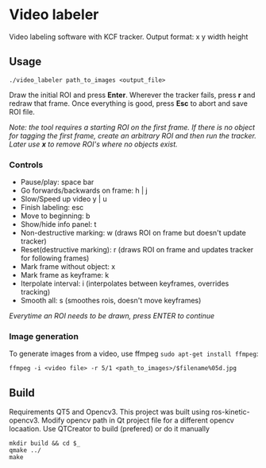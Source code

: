 # Video labeler

Video labeling software with KCF tracker. 
Output format: x y width height

## Usage

`./video_labeler path_to_images <output_file>`

Draw the initial ROI and press **Enter**. Wherever the tracker fails, press **r** and redraw that frame. Once everything is good, press **Esc** to abort and save ROI file. 

*Note: the tool requires a starting ROI on the first frame. If there is no object for tagging the first frame, create an arbitrary ROI and then run the tracker. Later use **x** to remove ROI's where no objects exist.*

### Controls

* Pause/play: space bar
* Go forwards/backwards on frame: h | j
* Slow/Speed up video y | u
* Finish labeling: esc
* Move to beginning: b
* Show/hide info panel: t
* Non-destructive marking: w (draws ROI on frame but doesn't update tracker)
* Reset(destructive marking): r (draws ROI on frame and updates tracker for following frames)
* Mark frame without object: x
* Mark frame as keyframe: k
* Iterpolate interval: i (interpolates between keyframes, overrides tracking)
* Smooth all: s (smoothes rois, doesn't move keyframes)

*Everytime an ROI needs to be drawn, press ENTER to continue*

### Image generation

To generate images from a video, use ffmpeg `sudo apt-get install ffmpeg`:

`ffmpeg -i <video file> -r 5/1 <path_to_images>/$filename%05d.jpg`

## Build

Requirements QT5 and Opencv3. This project was built using ros-kinetic-opencv3. Modify opencv path in Qt project file for a different opencv locaation.
Use QTCreator to build (prefered) or do it manually

```
mkdir build && cd $_
qmake ../
make
```

